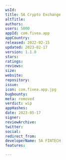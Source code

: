 ```yaml
---
wsId: 
title: 5A Crypto Exchange
altTitle: 
authors: 
users: 5000
appId: com.fivea.app
appCountry: 
released: 2022-02-15
updated: 2023-02-17
version: 1.1.0
stars: 
ratings: 
reviews: 
size: 
website: 
repository: 
issue: 
icon: com.fivea.app.jpg
bugbounty: 
meta: removed
verdict: wip
appHashes: 
date: 2023-05-17
signer: 
reviewArchive: 
twitter: 
social: 
redirect_from: 
developerName: 5A FINTECH
features: 

---
```


